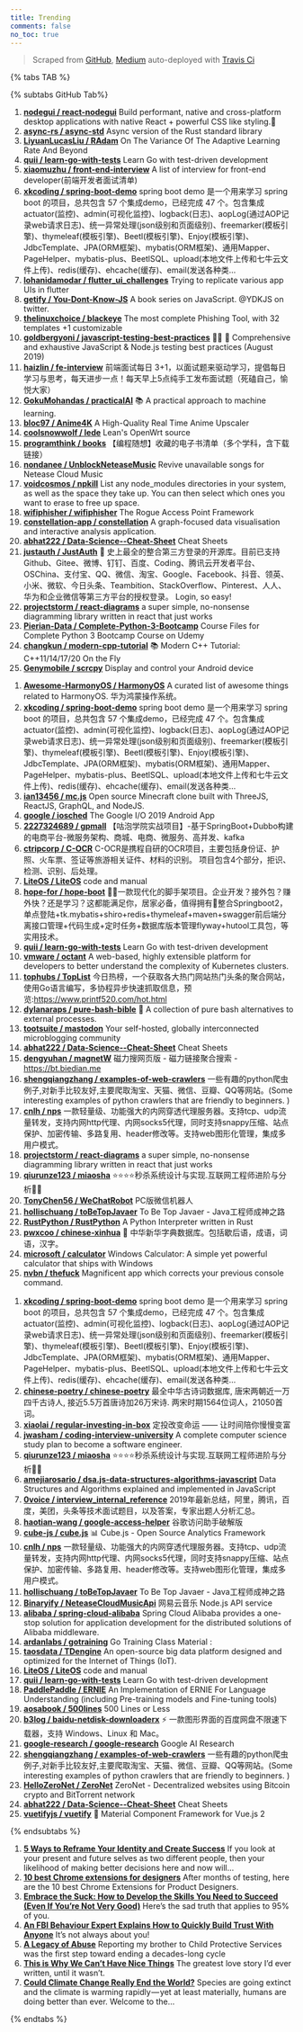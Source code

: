 ```yaml
---
title: Trending
comments: false
no_toc: true
---
```


> Scraped from [GitHub](https://github.com/trending), [Medium](https://medium.com/topic/popular)
auto-deployed with [Travis Ci](https://travis-ci.org/)

{% tabs TAB %}
<!-- tab GitHub -->
{% subtabs GitHub Tab%}
<!-- tab Daily -->
1. [**nodegui / react-nodegui**](https://github.com/nodegui/react-nodegui)
Build performant, native and cross-platform desktop applications with native React + powerful CSS like styling.🚀
2. [**async-rs / async-std**](https://github.com/async-rs/async-std)
Async version of the Rust standard library
3. [**LiyuanLucasLiu / RAdam**](https://github.com/LiyuanLucasLiu/RAdam)
On The Variance Of The Adaptive Learning Rate And Beyond
4. [**quii / learn-go-with-tests**](https://github.com/quii/learn-go-with-tests)
Learn Go with test-driven development
5. [**xiaomuzhu / front-end-interview**](https://github.com/xiaomuzhu/front-end-interview)
A list of interview for front-end developer(前端开发者面试清单)
6. [**xkcoding / spring-boot-demo**](https://github.com/xkcoding/spring-boot-demo)
spring boot demo 是一个用来学习 spring boot 的项目，总共包含 57 个集成demo，已经完成 47 个。包含集成 actuator(监控)、admin(可视化监控)、logback(日志)、aopLog(通过AOP记录web请求日志)、统一异常处理(json级别和页面级别)、freemarker(模板引擎)、thymeleaf(模板引擎)、Beetl(模板引擎)、Enjoy(模板引擎)、JdbcTemplate、JPA(ORM框架)、mybatis(ORM框架)、通用Mapper、PageHelper、mybatis-plus、BeetlSQL、upload(本地文件上传和七牛云文件上传)、redis(缓存)、ehcache(缓存)、email(发送各种类…
7. [**lohanidamodar / flutter_ui_challenges**](https://github.com/lohanidamodar/flutter_ui_challenges)
Trying to replicate various app UIs in flutter
8. [**getify / You-Dont-Know-JS**](https://github.com/getify/You-Dont-Know-JS)
A book series on JavaScript. @YDKJS on twitter.
9. [**thelinuxchoice / blackeye**](https://github.com/thelinuxchoice/blackeye)
The most complete Phishing Tool, with 32 templates +1 customizable
10. [**goldbergyoni / javascript-testing-best-practices**](https://github.com/goldbergyoni/javascript-testing-best-practices)
📗🌐 🚢 Comprehensive and exhaustive JavaScript & Node.js testing best practices (August 2019)
11. [**haizlin / fe-interview**](https://github.com/haizlin/fe-interview)
前端面试每日 3+1，以面试题来驱动学习，提倡每日学习与思考，每天进步一点！每天早上5点纯手工发布面试题（死磕自己，愉悦大家）
12. [**GokuMohandas / practicalAI**](https://github.com/GokuMohandas/practicalAI)
📚 A practical approach to machine learning.
13. [**bloc97 / Anime4K**](https://github.com/bloc97/Anime4K)
A High-Quality Real Time Anime Upscaler
14. [**coolsnowwolf / lede**](https://github.com/coolsnowwolf/lede)
Lean's OpenWrt source
15. [**programthink / books**](https://github.com/programthink/books)
【编程随想】收藏的电子书清单（多个学科，含下载链接）
16. [**nondanee / UnblockNeteaseMusic**](https://github.com/nondanee/UnblockNeteaseMusic)
Revive unavailable songs for Netease Cloud Music
17. [**voidcosmos / npkill**](https://github.com/voidcosmos/npkill)
List any node_modules directories in your system, as well as the space they take up. You can then select which ones you want to erase to free up space.
18. [**wifiphisher / wifiphisher**](https://github.com/wifiphisher/wifiphisher)
The Rogue Access Point Framework
19. [**constellation-app / constellation**](https://github.com/constellation-app/constellation)
A graph-focused data visualisation and interactive analysis application.
20. [**abhat222 / Data-Science--Cheat-Sheet**](https://github.com/abhat222/Data-Science--Cheat-Sheet)
Cheat Sheets
21. [**justauth / JustAuth**](https://github.com/justauth/JustAuth)
💯 史上最全的整合第三方登录的开源库。目前已支持Github、Gitee、微博、钉钉、百度、Coding、腾讯云开发者平台、OSChina、支付宝、QQ、微信、淘宝、Google、Facebook、抖音、领英、小米、微软、今日头条、Teambition、StackOverflow、Pinterest、人人、华为和企业微信等第三方平台的授权登录。 Login, so easy!
22. [**projectstorm / react-diagrams**](https://github.com/projectstorm/react-diagrams)
a super simple, no-nonsense diagramming library written in react that just works
23. [**Pierian-Data / Complete-Python-3-Bootcamp**](https://github.com/Pierian-Data/Complete-Python-3-Bootcamp)
Course Files for Complete Python 3 Bootcamp Course on Udemy
24. [**changkun / modern-cpp-tutorial**](https://github.com/changkun/modern-cpp-tutorial)
📚 Modern C++ Tutorial: C++11/14/17/20 On the Fly
25. [**Genymobile / scrcpy**](https://github.com/Genymobile/scrcpy)
Display and control your Android device
<!-- endtab -->
<!-- tab Weekly -->
1. [**Awesome-HarmonyOS / HarmonyOS**](https://github.com/Awesome-HarmonyOS/HarmonyOS)
A curated list of awesome things related to HarmonyOS. 华为鸿蒙操作系统。
2. [**xkcoding / spring-boot-demo**](https://github.com/xkcoding/spring-boot-demo)
spring boot demo 是一个用来学习 spring boot 的项目，总共包含 57 个集成demo，已经完成 47 个。包含集成 actuator(监控)、admin(可视化监控)、logback(日志)、aopLog(通过AOP记录web请求日志)、统一异常处理(json级别和页面级别)、freemarker(模板引擎)、thymeleaf(模板引擎)、Beetl(模板引擎)、Enjoy(模板引擎)、JdbcTemplate、JPA(ORM框架)、mybatis(ORM框架)、通用Mapper、PageHelper、mybatis-plus、BeetlSQL、upload(本地文件上传和七牛云文件上传)、redis(缓存)、ehcache(缓存)、email(发送各种类…
3. [**ian13456 / mc.js**](https://github.com/ian13456/mc.js)
Open source Minecraft clone built with ThreeJS, ReactJS, GraphQL, and NodeJS.
4. [**google / iosched**](https://github.com/google/iosched)
The Google I/O 2019 Android App
5. [**2227324689 / gpmall**](https://github.com/2227324689/gpmall)
【咕泡学院实战项目】-基于SpringBoot+Dubbo构建的电商平台-微服务架构、商城、电商、微服务、高并发、kafka
6. [**ctripcorp / C-OCR**](https://github.com/ctripcorp/C-OCR)
C-OCR是携程自研的OCR项目，主要包括身份证、护照、火车票、签证等旅游相关证件、材料的识别。 项目包含4个部分，拒识、检测、识别、后处理。
7. [**LiteOS / LiteOS**](https://github.com/LiteOS/LiteOS)
code and manual
8. [**hope-for / hope-boot**](https://github.com/hope-for/hope-boot)
🌱🚀一款现代化的脚手架项目。企业开发？接外包？赚外快？还是学习？这都能满足你，居家必备，值得拥有🍻整合Springboot2，单点登陆+tk.mybatis+shiro+redis+thymeleaf+maven+swagger前后端分离接口管理+代码生成+定时任务+数据库版本管理flyway+hutool工具包，等实用技术。
9. [**quii / learn-go-with-tests**](https://github.com/quii/learn-go-with-tests)
Learn Go with test-driven development
10. [**vmware / octant**](https://github.com/vmware/octant)
A web-based, highly extensible platform for developers to better understand the complexity of Kubernetes clusters.
11. [**tophubs / TopList**](https://github.com/tophubs/TopList)
今日热榜，一个获取各大热门网站热门头条的聚合网站，使用Go语言编写，多协程异步快速抓取信息，预览:https://www.printf520.com/hot.html
12. [**dylanaraps / pure-bash-bible**](https://github.com/dylanaraps/pure-bash-bible)
📖 A collection of pure bash alternatives to external processes.
13. [**tootsuite / mastodon**](https://github.com/tootsuite/mastodon)
Your self-hosted, globally interconnected microblogging community
14. [**abhat222 / Data-Science--Cheat-Sheet**](https://github.com/abhat222/Data-Science--Cheat-Sheet)
Cheat Sheets
15. [**dengyuhan / magnetW**](https://github.com/dengyuhan/magnetW)
磁力搜网页版 - 磁力链接聚合搜索 - https://bt.biedian.me
16. [**shengqiangzhang / examples-of-web-crawlers**](https://github.com/shengqiangzhang/examples-of-web-crawlers)
一些有趣的python爬虫例子,对新手比较友好,主要爬取淘宝、天猫、微信、豆瓣、QQ等网站。(Some interesting examples of python crawlers that are friendly to beginners. )
17. [**cnlh / nps**](https://github.com/cnlh/nps)
一款轻量级、功能强大的内网穿透代理服务器。支持tcp、udp流量转发，支持内网http代理、内网socks5代理，同时支持snappy压缩、站点保护、加密传输、多路复用、header修改等。支持web图形化管理，集成多用户模式。
18. [**projectstorm / react-diagrams**](https://github.com/projectstorm/react-diagrams)
a super simple, no-nonsense diagramming library written in react that just works
19. [**qiurunze123 / miaosha**](https://github.com/qiurunze123/miaosha)
⭐⭐⭐⭐秒杀系统设计与实现.互联网工程师进阶与分析🙋🐓
20. [**TonyChen56 / WeChatRobot**](https://github.com/TonyChen56/WeChatRobot)
PC版微信机器人
21. [**hollischuang / toBeTopJavaer**](https://github.com/hollischuang/toBeTopJavaer)
To Be Top Javaer - Java工程师成神之路
22. [**RustPython / RustPython**](https://github.com/RustPython/RustPython)
A Python Interpreter written in Rust
23. [**pwxcoo / chinese-xinhua**](https://github.com/pwxcoo/chinese-xinhua)
📙 中华新华字典数据库。包括歇后语，成语，词语，汉字。
24. [**microsoft / calculator**](https://github.com/microsoft/calculator)
Windows Calculator: A simple yet powerful calculator that ships with Windows
25. [**nvbn / thefuck**](https://github.com/nvbn/thefuck)
Magnificent app which corrects your previous console command.
<!-- endtab -->
<!-- tab Monthly -->
1. [**xkcoding / spring-boot-demo**](https://github.com/xkcoding/spring-boot-demo)
spring boot demo 是一个用来学习 spring boot 的项目，总共包含 57 个集成demo，已经完成 47 个。包含集成 actuator(监控)、admin(可视化监控)、logback(日志)、aopLog(通过AOP记录web请求日志)、统一异常处理(json级别和页面级别)、freemarker(模板引擎)、thymeleaf(模板引擎)、Beetl(模板引擎)、Enjoy(模板引擎)、JdbcTemplate、JPA(ORM框架)、mybatis(ORM框架)、通用Mapper、PageHelper、mybatis-plus、BeetlSQL、upload(本地文件上传和七牛云文件上传)、redis(缓存)、ehcache(缓存)、email(发送各种类…
2. [**chinese-poetry / chinese-poetry**](https://github.com/chinese-poetry/chinese-poetry)
最全中华古诗词数据库, 唐宋两朝近一万四千古诗人, 接近5.5万首唐诗加26万宋诗. 两宋时期1564位词人，21050首词。
3. [**xiaolai / regular-investing-in-box**](https://github.com/xiaolai/regular-investing-in-box)
定投改变命运 —— 让时间陪你慢慢变富
4. [**jwasham / coding-interview-university**](https://github.com/jwasham/coding-interview-university)
A complete computer science study plan to become a software engineer.
5. [**qiurunze123 / miaosha**](https://github.com/qiurunze123/miaosha)
⭐⭐⭐⭐秒杀系统设计与实现.互联网工程师进阶与分析🙋🐓
6. [**amejiarosario / dsa.js-data-structures-algorithms-javascript**](https://github.com/amejiarosario/dsa.js-data-structures-algorithms-javascript)
Data Structures and Algorithms explained and implemented in JavaScript
7. [**0voice / interview_internal_reference**](https://github.com/0voice/interview_internal_reference)
2019年最新总结，阿里，腾讯，百度，美团，头条等技术面试题目，以及答案，专家出题人分析汇总。
8. [**haotian-wang / google-access-helper**](https://github.com/haotian-wang/google-access-helper)
谷歌访问助手破解版
9. [**cube-js / cube.js**](https://github.com/cube-js/cube.js)
📊 Cube.js - Open Source Analytics Framework
10. [**cnlh / nps**](https://github.com/cnlh/nps)
一款轻量级、功能强大的内网穿透代理服务器。支持tcp、udp流量转发，支持内网http代理、内网socks5代理，同时支持snappy压缩、站点保护、加密传输、多路复用、header修改等。支持web图形化管理，集成多用户模式。
11. [**hollischuang / toBeTopJavaer**](https://github.com/hollischuang/toBeTopJavaer)
To Be Top Javaer - Java工程师成神之路
12. [**Binaryify / NeteaseCloudMusicApi**](https://github.com/Binaryify/NeteaseCloudMusicApi)
网易云音乐 Node.js API service
13. [**alibaba / spring-cloud-alibaba**](https://github.com/alibaba/spring-cloud-alibaba)
Spring Cloud Alibaba provides a one-stop solution for application development for the distributed solutions of Alibaba middleware.
14. [**ardanlabs / gotraining**](https://github.com/ardanlabs/gotraining)
Go Training Class Material :
15. [**taosdata / TDengine**](https://github.com/taosdata/TDengine)
An open-source big data platform designed and optimized for the Internet of Things (IoT).
16. [**LiteOS / LiteOS**](https://github.com/LiteOS/LiteOS)
code and manual
17. [**quii / learn-go-with-tests**](https://github.com/quii/learn-go-with-tests)
Learn Go with test-driven development
18. [**PaddlePaddle / ERNIE**](https://github.com/PaddlePaddle/ERNIE)
An Implementation of ERNIE For Language Understanding (including Pre-training models and Fine-tuning tools)
19. [**aosabook / 500lines**](https://github.com/aosabook/500lines)
500 Lines or Less
20. [**b3log / baidu-netdisk-downloaderx**](https://github.com/b3log/baidu-netdisk-downloaderx)
⚡️ 一款图形界面的百度网盘不限速下载器，支持 Windows、Linux 和 Mac。
21. [**google-research / google-research**](https://github.com/google-research/google-research)
Google AI Research
22. [**shengqiangzhang / examples-of-web-crawlers**](https://github.com/shengqiangzhang/examples-of-web-crawlers)
一些有趣的python爬虫例子,对新手比较友好,主要爬取淘宝、天猫、微信、豆瓣、QQ等网站。(Some interesting examples of python crawlers that are friendly to beginners. )
23. [**HelloZeroNet / ZeroNet**](https://github.com/HelloZeroNet/ZeroNet)
ZeroNet - Decentralized websites using Bitcoin crypto and BitTorrent network
24. [**abhat222 / Data-Science--Cheat-Sheet**](https://github.com/abhat222/Data-Science--Cheat-Sheet)
Cheat Sheets
25. [**vuetifyjs / vuetify**](https://github.com/vuetifyjs/vuetify)
🐉 Material Component Framework for Vue.js 2
<!-- endtab -->
{% endsubtabs %}
<!-- endtab --><!-- tab Medium -->
1. [**5 Ways to Reframe Your Identity and Create Success**](https://medium.com/better-marketing/5-ways-to-reframe-your-identity-and-create-success-7d4634321c4d?source=topic_page---------------------------20)
If you look at your present and future selves as two different people, then your likelihood of making better decisions here and now will…
2. [**10 best Chrome extensions for designers**](https://uxdesign.cc/10-best-chrome-extensions-for-designers-a76540b93836?source=topic_page---------0------------------1)
After months of testing, here are the 10 best Chrome Extensions for Product Designers.
3. [**Embrace the Suck: How to Develop the Skills You Need to Succeed (Even If You’re Not Very Good)**](/publishous/embrace-the-suck-how-to-develop-the-skills-you-need-to-succeed-even-if-youre-not-very-good-b4506f669820?source=topic_page---------1------------------1)
Here’s the sad truth that applies to 95% of you.
4. [**An FBI Behaviour Expert Explains How to Quickly Build Trust With Anyone**](/personal-growth/an-fbi-behaviour-expert-explains-how-to-quickly-build-trust-with-anyone-94a05be01cea?source=topic_page---------2------------------1)
It’s not always about you!
5. [**A Legacy of Abuse**](https://humanparts.medium.com/a-legacy-of-abuse-57dab89dde83?source=topic_page---------4------------------1)
Reporting my brother to Child Protective Services was the first step toward ending a decades-long cycle
6. [**This is Why We Can’t Have Nice Things**](https://psiloveyou.xyz/this-is-why-we-cant-have-nice-things-812b66617233?source=topic_page---------5------------------1)
The greatest love story I’d ever written, until it wasn’t.
82. [**Could Climate Change Really End the World?**](https://onezero.medium.com/could-climate-change-really-end-the-world-d0e7eb7f5b09?source=topic_page---------6------------------1)
   Species are going extinct and the climate is warming rapidly — yet at least materially, humans are doing better than ever. Welcome to the…
   <!-- endtab -->
   {% endtabs %}
